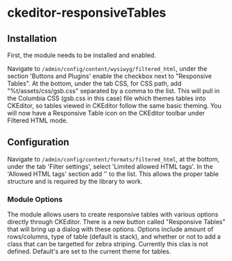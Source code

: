 # ckeditor-responsiveTables

## Installation

First, the module needs to be installed and enabled.

Navigate to `/admin/config/content/wysiwyg/filtered_html`, under the section 'Buttons and Plugins' enable the checkbox next to "Responsive Tables". At the bottom, under the tab CSS, for CSS path, add
"%t/assets/css/gsb.css" separated by a comma to the list. This will pull in the Columbia CSS (gsb.css in this case) file which themes tables into CKEditor, so tables viewed in CKEditor follow the same basic theming. You will
now have a Responsive Table icon on the CKEditor toolbar under Filtered HTML mode.

## Configuration

Navigate to `/admin/config/content/formats/filtered_html`, at the bottom, under the tab 'Filter settings', select 'Limited allowed HTML tags'.
In the 'Allowed HTML tags' section add '<thead>' to the list. This allows the proper table structure and is required  by the library to work.

### Module Options

The module allows users to create responsive tables with various options directly through CKEditor. There is a new button called "Responsive Tables" that will bring up a dialog with
these options. Options include amount of rows/columns, type of table (default is stack), and whether or not to add a class that can be targetted for zebra striping. Currently this clas is not defined.
Default's are set to the current theme for tables.
